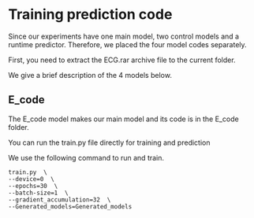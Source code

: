 # Training prediction code
Since our experiments have one main model, two control models and a runtime predictor. Therefore, we placed the four model codes separately.

First, you need to extract the ECG.rar archive file to the current folder.

We give a brief description of the 4 models below.


## E_code
The E_code model makes our main model and its code is in the E_code folder.

You can run the train.py file directly for training and prediction

We use the following command to run and train.

    train.py  \
    --device=0  \
    --epochs=30  \
    --batch-size=1  \
    --gradient_accumulation=32  \
    --Generated_models=Generated_models






